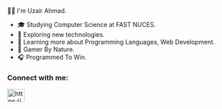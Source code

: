 
 💁‍♂️ I'm Uzair Ahmad.

- 🎓   Studying Computer Science at FAST NUCES.
- 🤔   Exploring new technologies.
- 🌱   Learning more about Programming Languages, Web Development.
- 🥋   Gamer By Nature.
- 🎧   Programmed To Win.

<h3 align="left">Connect with me:</h3>
<p align="left">
<a href="https://www.linkedin.com/in/uzair-ahmad-860564247" target="blank"><img align="center" src="https://raw.githubusercontent.com/rahuldkjain/github-profile-readme-generator/master/src/images/icons/Social/linked-in-alt.svg" alt="https://www.linkedin.com/in/uzair-ahmad-860564247/" height="30" width="40" /></a>
</p>

<!---
Uzairahmad8/Uzairahmad8 is a ✨ special ✨ repository because its `README.md` (this file) appears on your GitHub profile.
You can click the Preview link to take a look at your changes.
--->
